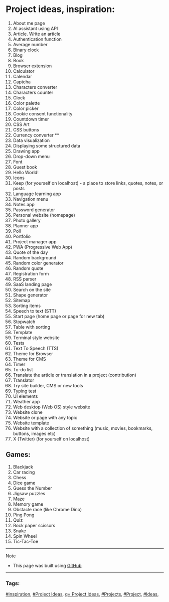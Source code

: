 <!-- Project ideas v.1.3.12 -->

# Project ideas, inspiration:

1. About me page
1. AI assistant using API
1. Article. Write an article
1. Authentication function
1. Average number
1. Binary clock
1. Blog
1. Book
1. Browser extension
1. Calculator
1. Calendar
1. Captcha
1. Characters converter
1. Characters counter
1. Clock
1. Color palette
1. Color picker
1. Cookie consent functionality
1. Countdown timer
1. CSS Art
1. CSS buttons
1. Currency converter ** <!-- https://github.com/anishaswain/Simple-JS-Projects# -->
1. Data visualization
1. Displaying some structured data
1. Drawing app
1. Drop-down menu
1. Font
1. Guest book
1. Hello World!
1. Icons
1. Keep (for yourself on localhost) - a place to store links, quotes, notes, or posts
1. Language learning app
1. Navigation menu
1. Notes app
1. Password generator
1. Personal website (homepage)
1. Photo gallery
1. Planner app
1. Poll
1. Portfolio
1. Project manager app <!-- (inspired by GitHub project https://github.com/projects# -->
1. PWA (Progressive Web App)
1. Quote of the day
1. Random background
1. Random color generator
1. Random quote
1. Registration form
1. RSS parser
1. SaaS landing page
1. Search on the site
1. Shape generator
1. Sitemap
1. Sorting items
1. Speech to text (STT)
1. Start page (home page or page for new tab)
1. Stopwatch
1. Table with sorting
1. Template
1. Terminal style website
1. Tests
1. Text To Speech (TTS)
1. Theme for Browser
1. Theme for CMS
1. Timer
1. To-do list
1. Translate the article or translation in a project (contribution)
1. Translator
1. Try site builder, CMS or new tools
1. Typing test
1. UI elements
1. Weather app
1. Web desktop (Web OS) style website
1. Website clone
1. Website or page with any topic
1. Website template
1. Website with a collection of something (music, movies, bookmarks, buttons, images etc)
1. X (Twitter) (for yourself on localhost)

## Games:

1. Blackjack
1. Car racing
1. Chess
1. Dice game
1. Guess the Number
1. Jigsaw puzzles
1. Maze
1. Memory game
1. Obstacle race (like Chrome Dino) 
1. Ping Pong
1. Quiz
1. Rock paper scissors
1. Snake
1. Spin Wheel
1. Tic-Tac-Toe
   
  
---
  
> [!NOTE]
> - This page was built using [GitHub](https://github.com/)  
  
---
  
### Tags:  

[#inspiration](https://github.com/topics/inspiration),
[#Project Ideas](https://github.com/topics/project-ideas),
[q= Project Ideas](https://github.com/search?q=project+ideas),
[#Projects](https://github.com/topics/projects),
[#Project](https://github.com/topics/project),
[#Ideas](https://github.com/topics/ideas),





